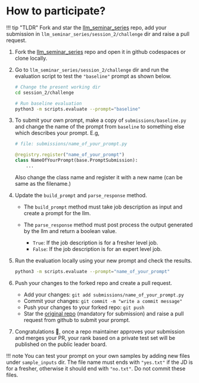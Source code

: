 # How to participate?

!!! tip "TLDR"
     Fork and star the [llm_seminar_series](https://github.com/infocusp/llm_seminar_series)
     repo, add your submission in `llm_seminar_series/session_2/challenge` dir 
     and raise a pull request.


1. Fork the [llm_seminar_series](https://github.com/infocusp/llm_seminar_series) 
   repo and open it in github codespaces or clone locally.
2. Go to `llm_seminar_series/session_2/challenge` dir and run the evaluation
   script to test the `"baseline"` prompt as shown below.

    ```bash
    # Change the present working dir
    cd session_2/challenge

    # Run baseline evaluation
    python3 -m scripts.evaluate --prompt="baseline"
    ```

3. To submit your own prompt, make a copy of `submissions/baseline.py`  and 
   change the name of the prompt from `baseline` to something else which
   describes your prompt. E.g,
   
    ```python
    # file: submissions/name_of_your_prompt.py
    
    @registry.register("name_of_your_prompt")
    class NameOfYourPrompt(base.PromptSubmission):
        ...
    ```

    Also change the class name and register it with a new name (can be same as the
    filename.)

4. Update the `build_prompt` and `parse_response` method.

      - The `build_prompt` method must take job description as input and create a
      prompt for the llm.

      - The `parse_response` method must post process the output
      generated by the llm and return a boolean value.

         - `True`: If the job description is for a fresher level job.
         - `False`: If the job description is for an expert level job.


6. Run the evaluation locally using your new prompt and check the results.

      ```bash
      python3 -m scripts.evaluate --prompt="name_of_your_prompt"
      ```

7.  Push your changes to the forked repo and create a pull request.

    - Add your changes: ```git add submissions/name_of_your_prompt.py```
    - Commit your changes: ```git commit -m "write a commit message"```
    - Push your changes to your forked repo: ```git push``` 
    - Star the [original repo](https://github.com/infocusp/llm_seminar_series)
      (mandatory for submission) and raise a pull request from github to submit
      your prompt.

8. Congratulations 🎉, once a repo maintainer approves your submission and merges
   your PR, your rank based on a private test set will be published on the
   public leader board.

!!! note
     You can test your prompt on your own samples by adding new files under
     `sample_inputs` dir. The file name must ends with `"yes.txt"` if the JD is
     for a fresher, otherwise it should end with `"no.txt"`. Do not commit 
     these files.